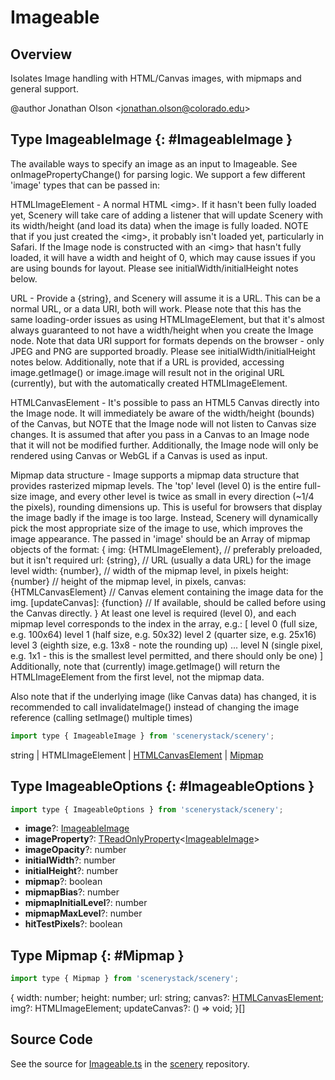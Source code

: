 # Imageable

## Overview

Isolates Image handling with HTML/Canvas images, with mipmaps and general support.

@author Jonathan Olson &lt;jonathan.olson@colorado.edu&gt;

## Type ImageableImage {: #ImageableImage }


The available ways to specify an image as an input to Imageable. See onImagePropertyChange() for parsing logic.
We support a few different 'image' types that can be passed in:

HTMLImageElement - A normal HTML &lt;img&gt;. If it hasn't been fully loaded yet, Scenery will take care of adding a
  listener that will update Scenery with its width/height (and load its data) when the image is fully loaded.
  NOTE that if you just created the &lt;img&gt;, it probably isn't loaded yet, particularly in Safari. If the Image
  node is constructed with an &lt;img&gt; that hasn't fully loaded, it will have a width and height of 0, which may
  cause issues if you are using bounds for layout. Please see initialWidth/initialHeight notes below.

URL - Provide a {string}, and Scenery will assume it is a URL. This can be a normal URL, or a data URI, both will
  work. Please note that this has the same loading-order issues as using HTMLImageElement, but that it's almost
  always guaranteed to not have a width/height when you create the Image node. Note that data URI support for
  formats depends on the browser - only JPEG and PNG are supported broadly. Please see initialWidth/initialHeight
  notes below.
  Additionally, note that if a URL is provided, accessing image.getImage() or image.image will result not in the
  original URL (currently), but with the automatically created HTMLImageElement.

HTMLCanvasElement - It's possible to pass an HTML5 Canvas directly into the Image node. It will immediately be
  aware of the width/height (bounds) of the Canvas, but NOTE that the Image node will not listen to Canvas size
  changes. It is assumed that after you pass in a Canvas to an Image node that it will not be modified further.
  Additionally, the Image node will only be rendered using Canvas or WebGL if a Canvas is used as input.

Mipmap data structure - Image supports a mipmap data structure that provides rasterized mipmap levels. The 'top'
  level (level 0) is the entire full-size image, and every other level is twice as small in every direction
  (~1/4 the pixels), rounding dimensions up. This is useful for browsers that display the image badly if the
  image is too large. Instead, Scenery will dynamically pick the most appropriate size of the image to use,
  which improves the image appearance.
  The passed in 'image' should be an Array of mipmap objects of the format:
  {
    img: {HTMLImageElement}, // preferably preloaded, but it isn't required
    url: {string}, // URL (usually a data URL) for the image level
    width: {number}, // width of the mipmap level, in pixels
    height: {number} // height of the mipmap level, in pixels,
    canvas: {HTMLCanvasElement} // Canvas element containing the image data for the img.
    [updateCanvas]: {function} // If available, should be called before using the Canvas directly.
  }
  At least one level is required (level 0), and each mipmap level corresponds to the index in the array, e.g.:
  [
    level 0 (full size, e.g. 100x64)
    level 1 (half size, e.g. 50x32)
    level 2 (quarter size, e.g. 25x16)
    level 3 (eighth size, e.g. 13x8 - note the rounding up)
    ...
    level N (single pixel, e.g. 1x1 - this is the smallest level permitted, and there should only be one)
  ]
  Additionally, note that (currently) image.getImage() will return the HTMLImageElement from the first level,
  not the mipmap data.

 Also note that if the underlying image (like Canvas data) has changed, it is recommended to call
 invalidateImage() instead of changing the image reference (calling setImage() multiple times)

```js
import type { ImageableImage } from 'scenerystack/scenery';
```


<span style="color: hsla(calc(var(--md-hue) + 180deg),80%,40%,1);">string</span> | HTMLImageElement | [HTMLCanvasElement](https://developer.mozilla.org/en-US/docs/Web/API/HTMLCanvasElement) | [Mipmap](../scenery/Imageable.md#Mipmap)



## Type ImageableOptions {: #ImageableOptions }


```js
import type { ImageableOptions } from 'scenerystack/scenery';
```


- **image**?: [ImageableImage](../scenery/Imageable.md#ImageableImage)
- **imageProperty**?: [TReadOnlyProperty](../axon/TReadOnlyProperty.md)&lt;[ImageableImage](../scenery/Imageable.md#ImageableImage)&gt;
- **imageOpacity**?: <span style="color: hsla(calc(var(--md-hue) + 180deg),80%,40%,1);">number</span>
- **initialWidth**?: <span style="color: hsla(calc(var(--md-hue) + 180deg),80%,40%,1);">number</span>
- **initialHeight**?: <span style="color: hsla(calc(var(--md-hue) + 180deg),80%,40%,1);">number</span>
- **mipmap**?: <span style="color: hsla(calc(var(--md-hue) + 180deg),80%,40%,1);">boolean</span>
- **mipmapBias**?: <span style="color: hsla(calc(var(--md-hue) + 180deg),80%,40%,1);">number</span>
- **mipmapInitialLevel**?: <span style="color: hsla(calc(var(--md-hue) + 180deg),80%,40%,1);">number</span>
- **mipmapMaxLevel**?: <span style="color: hsla(calc(var(--md-hue) + 180deg),80%,40%,1);">number</span>
- **hitTestPixels**?: <span style="color: hsla(calc(var(--md-hue) + 180deg),80%,40%,1);">boolean</span>




## Type Mipmap {: #Mipmap }


```js
import type { Mipmap } from 'scenerystack/scenery';
```


{
  width: <span style="color: hsla(calc(var(--md-hue) + 180deg),80%,40%,1);">number</span>;
  height: <span style="color: hsla(calc(var(--md-hue) + 180deg),80%,40%,1);">number</span>;
  url: <span style="color: hsla(calc(var(--md-hue) + 180deg),80%,40%,1);">string</span>;
  canvas?: [HTMLCanvasElement](https://developer.mozilla.org/en-US/docs/Web/API/HTMLCanvasElement);
  img?: HTMLImageElement;
  updateCanvas?: () =&gt; <span style="color: hsla(calc(var(--md-hue) + 180deg),80%,40%,1);">void</span>;
}[]



## Source Code

See the source for [Imageable.ts](https://github.com/phetsims/scenery/blob/main/js/nodes/Imageable.ts) in the [scenery](https://github.com/phetsims/scenery) repository.
